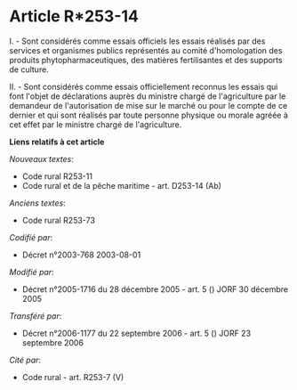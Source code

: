 # Article R*253-14

I. - Sont considérés comme essais officiels les essais réalisés par des services et organismes publics représentés au comité
d'homologation des produits phytopharmaceutiques, des matières fertilisantes et des supports de culture.

II. - Sont considérés comme essais officiellement reconnus les essais qui font l'objet de déclarations auprès du ministre
chargé de l'agriculture par le demandeur de l'autorisation de mise sur le marché ou pour le compte de ce dernier et qui sont
réalisés par toute personne physique ou morale agréée à cet effet par le ministre chargé de l'agriculture.

**Liens relatifs à cet article**

_Nouveaux textes_:

  - Code rural R253-11
  - Code rural et de la pêche maritime - art. D253-14 (Ab)

_Anciens textes_:

  - Code rural R253-73

_Codifié par_:

  - Décret n°2003-768 2003-08-01

_Modifié par_:

  - Décret n°2005-1716 du 28 décembre 2005 - art. 5 () JORF 30 décembre 2005

_Transféré par_:

  - Décret n°2006-1177 du 22 septembre 2006 - art. 5 () JORF 23 septembre 2006

_Cité par_:

  - Code rural - art. R253-7 (V)

